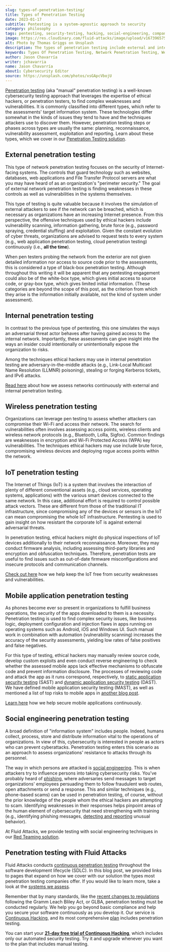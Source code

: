 ```yaml
---
slug: types-of-penetration-testing/
title: Types of Penetration Testing
date: 2023-01-17
subtitle: Pentesting is a system-agnostic approach to security
category: philosophy
tags: pentesting, security-testing, hacking, social-engineering, company, cybersecurity
image: https://res.cloudinary.com/fluid-attacks/image/upload/v1673965755/blog/types-of-penetration-testing/cover_pentesting.webp
alt: Photo by Thomas Griggs on Unsplash
description: The types of penetration testing include external and internal network, wireless, IoT, mobile application and social engineering pentesting. Learn more here.
keywords: Types Of Penetration Testing, Network Penetration Testing, Web Application Penetration Testing, External Penetration Testing, Application Penetration Testing, Internal Penetration Testing, Mobile Application Penetration Testing, Ethical Hacking, Pentesting
author: Jason Chavarría
writer: jchavarria
name: Jason Chavarría
about1: Cybersecurity Editor
source: https://unsplash.com/photos/xsGApcVbojU
---
```


[Penetration testing](../what-is-manual-penetration-testing/)
(aka "manual" penetration testing)
is a well-known cybersecurity testing approach
that leverages the expertise of ethical hackers,
or penetration testers,
to find complex weaknesses and vulnerabilities.
It is commonly classified into different types,
which refer to the assessments' target information system.
These technologies differ somewhat in the kinds of issues
they tend to have
and the techniques attackers use to discover them.
However,
penetration testing steps or phases across types are usually the same:
planning, reconnaissance, vulnerability assessment, exploitation and reporting.
Learn about these types,
which we cover in our [Penetration Testing solution](../../solutions/penetration-testing/).

## External penetration testing

This type of network penetration testing focuses on the security
of Internet-facing systems.
The controls that guard technology such as websites,
databases,
web applications
and File Transfer Protocol servers
are what you may have heard of as an organization's "perimeter security."
The goal of external network penetration testing
is finding weaknesses in these controls
as well as vulnerabilities in the systems themselves.

This type of testing is quite valuable
because it involves the simulation of external attackers
to see if the network can be breached,
which is necessary
as organizations have an increasing Internet presence.
From this perspective,
the offensive techniques used by ethical hackers include
vulnerability scanning,
information gathering,
brute force (e.g., password spraying, credential stuffing)
and exploitation.
Given the constant evolution of cyber threats,
organizations are advised to request tests to every system
(e.g., web application penetration testing,
cloud penetration testing)
continuously (i.e., **all the time**).

When pen testers probing the network from the exterior
are not given detailed information
nor access to source code prior to the assessments,
this is considered a type of black-box penetration testing.
Although throughout this writing it will be apparent
that any pentesting engagement could also be of the white-box type,
which gives initial access to source code,
or gray-box type,
which gives limited initial information.
(These categories are beyond the scope of this post,
as the criterion from which they arise is the information initially available,
not the kind of system under assessment).

## Internal penetration testing

In contrast to the previous type of pentesting,
this one simulates the ways an adversarial threat actor behaves
after having gained access to the internal network.
Importantly,
these assessments can give insight
into the ways an insider could intentionally
or unintentionally expose the organization to risks.

Among the techniques ethical hackers may use in internal penetration testing
are adversary-in-the-middle attacks
(e.g., Link-Local Multicast Name Resolution (LLMNR) poisoning),
stealing or forging Kerberos tickets,
and IPv6 attacks.

[Read here](../../systems/networks-and-hosts/)
about how we assess networks continuously
with external and internal penetration testing.

## Wireless penetration testing

Organizations can leverage pen testing
to assess whether attackers can compromise their Wi-Fi
and access their network.
The search for vulnerabilities often involves assessing access points,
wireless clients
and wireless network protocols (e.g., Bluetooth, LoRa, Sigfox).
Common findings are weaknesses in encryption
and Wi-Fi Protected Access (WPA) key vulnerabilities.
The techniques ethical hackers may use include brute force,
compromising wireless devices
and deploying rogue access points within the network.

<cta-banner
  buttontxt="Read more"
  link="/solutions/penetration-testing/"
  title="Get started with Fluid Attacks' Penetration Testing solution
  right now"
/>

## IoT penetration testing

The Internet of Things (IoT) is a system
that involves the interaction of plenty of different conventional assets
(e.g., cloud services, operating systems, applications)
with the various smart devices connected to the same network.
In this case,
additional effort is required to control possible attack vectors.
These are different from those of the traditional IT infrastructure,
since compromising any of the devices or sensors in the IoT
can mean compromising the whole IoT infrastructure.
Pentesting is used to gain insight on how resistant the corporate IoT is
against external adversarial threats.

In penetration testing,
ethical hackers might do physical inspections of IoT devices
additionally to their network reconnaissance.
Moreover,
they may conduct firmware analysis,
including assessing third-party libraries
and encryption and obfuscation techniques.
Therefore,
penetration tests are useful
to find issues such as out-of-date firmware misconfigurations
and insecure protocols and communication channels.

[Check out here](../../systems/iot/)
how we help keep the IoT free from security weaknesses and vulnerabilities.

## Mobile application penetration testing

As phones become ever so present in organizations
to fulfill business operations,
the security of the apps downloaded to them is a necessity.
Penetration testing is used to find complex security issues,
like business logic, deployment configuration and injection flaws
in apps running on operating systems such as Android, iOS and Windows UI.
Such manual work
in combination with automation (vulnerability scanning)
increases the accuracy of the security assessments,
yielding low rates of false positives and false negatives.

For this type of testing,
ethical hackers may manually review source code,
develop custom exploits
and even conduct reverse engineering
to check whether the assessed mobile apps lack effective mechanisms
to obfuscate code and prevent information disclosure.
The processes of reviewing code and attack the app as it runs correspond,
respectively,
to [static application security testing](../../product/sast/) (SAST)
and [dynamic application security testing](../../product/dast/) (DAST).
We have defined mobile application security testing (MAST),
as well as mentioned a list of top risks to mobile apps
in [another blog post](../what-is-mast/).

[Learn here](../../systems/mobile-apps/)
how we help secure mobile applications continuously.

## Social engineering penetration testing

A broad definition of "information system" includes people.
Indeed,
humans collect, process, store and distribute information
vital to the operations of organizations.
In view of this,
cybersecurity is interested in people
as actors who can prevent cyberattacks.
Penetration testing enters this scenario
as an approach to assess organizations' resistance to attacks
through its personnel.

The way in which persons are attacked is [social engineering](../social-engineering/).
This is when attackers try to influence persons
into taking cybersecurity risks.
You've probably heard of [phishing](../phishing/),
where adversaries send messages to target organizations' employees
persuading them to follow fraudulent web routes,
open attachments
or send a response.
This and similar techniques
(e.g., phone-based scams)
can be used in penetration testing,
of course,
without the prior knowledge of the people
whom the ethical hackers are attempting to scam.
Identifying weaknesses in their responses
helps pinpoint areas of the human element of cybersecurity
that need strengthening with training
(e.g., identifying phishing messages,
[detecting and reporting](../human-security-sensor/) unusual behavior).

At Fluid Attacks,
we provide testing with social engineering techniques
in our [Red Teaming solution](../../solutions/red-teaming/).

## Penetration testing with Fluid Attacks

Fluid Attacks conducts [continuous penetration testing](../../solutions/penetration-testing/)
throughout the software development lifecycle (SDLC).
In this blog post,
we provided links to pages
that expand on how we cover with our solution
the types most penetration testing companies offer.
If you would like to learn more,
take a look at the [systems we assess](../../systems/).

Remember
that by many standards,
like the [recent changes to regulations](https://www.federalregister.gov/documents/2021/12/09/2021-25736/standards-for-safeguarding-customer-information)
following the Gramm Leach Bliley Act,
or GLBA,
penetration testing must be conducted regularly.
We help you go beyond basic compliance
and help you secure your software continuously as you develop it.
Our service is [Continuous Hacking](../../services/continuous-hacking/),
and its most comprehensive [plan](../../plans/) includes penetration testing.

You can start your [**21-day free trial of Continuous Hacking**](https://app.fluidattacks.com/SignUp),
which includes only our automated security testing.
Try it
and upgrade whenever you want
to the plan that includes manual testing.
